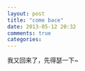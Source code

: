 ```yaml
---
layout: post
title: "come bace"
date: 2013-05-12 20:32
comments: true
categories: 
---
```


我又回来了，先得瑟一下~
